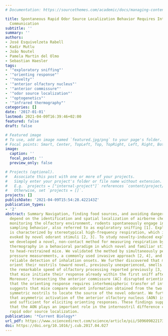 ```yaml
---
# Documentation: https://sourcethemes.com/academic/docs/managing-content/

title: Spontaneous Rapid Odor Source Localization Behavior Requires Interhemispheric
  Communication
subtitle: ''
summary: ''
authors:
- José Esquivelzeta Rabell
- Kadir Mutlu
- João Noutel
- Pamela Martin del Olmo
- Sebastian Haesler
tags:
- '"exploratory sniffing"'
- '"orienting response"'
- '"novelty"'
- '"anterior olfactory nucleus"'
- '"anterior commissure"'
- '"odor source localization"'
- '"optogenetics"'
- '"infrared thermography"'
categories: []
date: '2017-01-01'
lastmod: 2021-04-09T16:39:46+02:00
featured: false
draft: false

# Featured image
# To use, add an image named `featured.jpg/png` to your page's folder.
# Focal points: Smart, Center, TopLeft, Top, TopRight, Left, Right, BottomLeft, Bottom, BottomRight.
image:
  caption: ''
  focal_point: ''
  preview_only: false

# Projects (optional).
#   Associate this post with one or more of your projects.
#   Simply enter your project's folder or file name without extension.
#   E.g. `projects = ["internal-project"]` references `content/project/deep-learning/index.md`.
#   Otherwise, set `projects = []`.
projects: []
publishDate: '2021-04-09T15:54:28.422143Z'
publication_types:
- '2'
abstract: Summary Navigation, finding food sources, and avoiding danger critically
  depend on the identification and spatial localization of airborne chemicals. When
  monitoring the olfactory environment, rodents spontaneously engage in active olfactory
  sampling behavior, also referred to as exploratory sniffing [1]. Exploratory sniffing
  is characterized by stereotypical high-frequency respiration, which is also reliably
  evoked by novel odorant stimuli [2, 3]. To study novelty-induced exploratory sniffing,
  we developed a novel, non-contact method for measuring respiration by infrared (IR)
  thermography in a behavioral paradigm in which novel and familiar stimuli are presented
  to head-restrained mice. We validated the method by simultaneously performing nasal
  pressure measurements, a commonly used invasive approach [2, 4], and confirmed highly
  reliable detection of inhalation onsets. We further discovered that mice actively
  orient their nostrils toward novel, previously unexperienced, smells. In line with
  the remarkable speed of olfactory processing reported previously [3, 5, 6], we find
  that mice initiate their response already within the first sniff after odor onset.
  Moreover, transecting the anterior commissure (AC) disrupted orienting, indicating
  that the orienting response requires interhemispheric transfer of information. This
  suggests that mice compare odorant information obtained from the two bilaterally
  symmetric nostrils to locate the source of the novel odorant. We further demonstrate
  that asymmetric activation of the anterior olfactory nucleus (AON) is both necessary
  and sufficient for eliciting orienting responses. These findings support the view
  that the AON plays an important role in the internostril difference comparison underlying
  rapid odor source localization.
publication: '*Current Biology*'
url_pdf: https://www.sciencedirect.com/science/article/pii/S0960982217304360
doi: https://doi.org/10.1016/j.cub.2017.04.027
---
```

